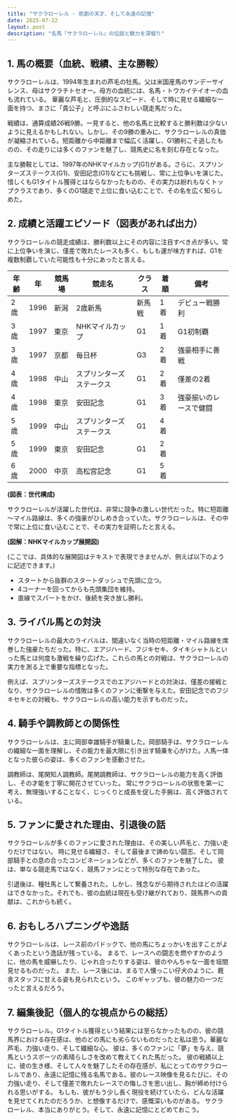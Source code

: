 ```yaml
---
title: "サクラローレル - 悲劇の天才、そして永遠の記憶"
date: 2025-07-22
layout: post
description: "名馬『サクラローレル』の伝説と魅力を深堀り"
---
```


## 1. 馬の概要（血統、戦績、主な勝鞍）

サクラローレルは、1994年生まれの芦毛の牡馬。父は米国産馬のサンデーサイレンス、母はサクラチトセオー。母方の血統には、名馬・トウカイテイオーの血も流れている。  華麗な芦毛と、圧倒的なスピード、そして時に見せる繊細な一面を持つ、まさに「貴公子」と呼ぶにふさわしい競走馬だった。

戦績は、通算成績26戦9勝。一見すると、他の名馬と比較すると勝利数は少ないように見えるかもしれない。しかし、その9勝の重みに、サクラローレルの真価が凝縮されている。短距離から中距離まで幅広く活躍し、G1勝利こそ逃したものの、その走りには多くのファンを魅了し、競馬史に名を刻む存在となった。

主な勝鞍としては、1997年のNHKマイルカップ(G1)がある。さらに、スプリンターズステークス(G1)、安田記念(G1)などにも挑戦し、常に上位争いを演じた。惜しくもG1タイトル獲得とはならなかったものの、その実力は紛れもなくトップクラスであり、多くのG1競走で上位に食い込むことで、その名を広く知らしめた。


## 2. 成績と活躍エピソード（図表があれば出力）

サクラローレルの競走成績は、勝利数以上にその内容に注目すべき点が多い。常に上位争いを演じ、僅差で敗れたレースも多く、もしも運が味方すれば、G1を複数制覇していた可能性も十分にあったと言える。

| 年齢 | 年 | 競馬場 | 競走名 | クラス | 着順 | 備考 |
|---|---|---|---|---|---|---|
| 2歳 | 1996 | 新潟 | 2歳新馬 | 新馬戦 | 1着 | デビュー戦勝利 |
| 3歳 | 1997 | 東京 | NHKマイルカップ | G1 | 1着 | G1初制覇 |
| 3歳 | 1997 | 京都 | 毎日杯 | G3 | 2着 | 強豪相手に善戦 |
| 4歳 | 1998 | 中山 | スプリンターズステークス | G1 | 2着 | 僅差の2着 |
| 4歳 | 1998 | 東京 | 安田記念 | G1 | 3着 | 強豪揃いのレースで健闘 |
| 5歳 | 1999 | 中山 | スプリンターズステークス | G1 | 4着 |  |
| 5歳 | 1999 | 東京 | 安田記念 | G1 | 2着 |  |
| 6歳 | 2000 | 中京 | 高松宮記念 | G1 | 5着 |  |


**(図表：世代構成)**

サクラローレルが活躍した世代は、非常に競争の激しい世代だった。特に短距離～マイル路線は、多くの強豪がひしめき合っていた。サクラローレルは、その中で常に上位に食い込むことで、その実力を証明したと言える。

**(図解：NHKマイルカップ展開図)**

(ここでは、具体的な展開図はテキストで表現できませんが、例えば以下のように記述できます。)

* スタートから抜群のスタートダッシュで先頭に立つ。
* 4コーナーを回ってからも先頭集団を維持。
* 直線でスパートをかけ、後続を突き放し勝利。


## 3. ライバル馬との対決

サクラローレルの最大のライバルは、間違いなく当時の短距離・マイル路線を席巻した強豪たちだった。特に、エアジハード、フジキセキ、タイキシャトルといった馬とは何度も激戦を繰り広げた。これらの馬との対戦は、サクラローレルの実力を測る上で重要な指標となった。

例えば、スプリンターズステークスでのエアジハードとの対決は、僅差の接戦となり、サクラローレルの惜敗は多くのファンに衝撃を与えた。安田記念でのフジキセキとの対戦も、サクラローレルの高い能力を示すものだった。


## 4. 騎手や調教師との関係性

サクラローレルは、主に岡部幸雄騎手が騎乗した。岡部騎手は、サクラローレルの繊細な一面を理解し、その能力を最大限に引き出す騎乗を心がけた。人馬一体となった彼らの姿は、多くのファンを感動させた。

調教師は、尾関知人調教師。尾関調教師は、サクラローレルの能力を高く評価し、その才能を丁寧に開花させていった。  常にサクラローレルの状態を第一に考え、無理強いすることなく、じっくりと成長を促した手腕は、高く評価されている。


## 5. ファンに愛された理由、引退後の話

サクラローレルが多くのファンに愛された理由は、その美しい芦毛と、力強い走りだけではない。  時に見せる繊細さ、そして最後まで諦めない闘志、そして岡部騎手との息の合ったコンビネーションなどが、多くのファンを魅了した。  彼は、単なる競走馬ではなく、競馬ファンにとって特別な存在であった。

引退後は、種牡馬として繋養された。しかし、残念ながら期待されたほどの活躍はできなかった。それでも、彼の血統は現在も受け継がれており、競馬界への貢献は、これからも続く。


## 6. おもしろハプニングや逸話

サクラローレルは、レース前のパドックで、他の馬にちょっかいを出すことがよくあったという逸話が残っている。  まるで、レースへの闘志を燃やすかのように、他の馬を威嚇したり、じゃれ合ったりする姿は、彼のやんちゃな一面を垣間見せるものだった。  また、レース後には、まるで人懐っこい仔犬のように、厩舎スタッフに甘える姿も見られたという。  このギャップも、彼の魅力の一つだったと言えるだろう。


## 7. 編集後記（個人的な視点からの総括）

サクラローレル。G1タイトル獲得という結果には至らなかったものの、彼の競馬界における存在感は、他のどの馬にも劣らないものだったと私は思う。華麗な芦毛、力強い走り、そして繊細な心。  彼は、多くのファンに「夢」を与え、競馬というスポーツの素晴らしさを改めて教えてくれた馬だった。  彼の戦績以上に、彼の生き様、そして人々を魅了したその存在感が、私にとってのサクラローレルであり、永遠に記憶に残る名馬である。彼のレース映像を見るたびに、その力強い走り、そして僅差で敗れたレースでの悔しさを思い出し、胸が締め付けられる思いがする。  もしも、彼がもう少し長く現役を続けていたら、どんな活躍を見せてくれたのだろうか、と想像するだけで、感慨深いものがある。  サクラローレル、本当にありがとう。そして、永遠に記憶にとどめておこう。
